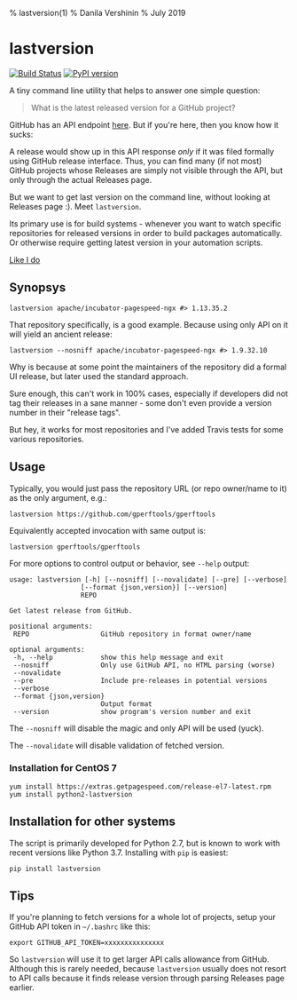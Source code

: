 % lastversion(1)
% Danila Vershinin
% July 2019

# lastversion 

[![Build Status](https://travis-ci.org/dvershinin/lastversion.svg?branch=master)](https://travis-ci.org/dvershinin/lastversion)
[![PyPI version](https://badge.fury.io/py/lastversion.svg)](https://badge.fury.io/py/lastversion)

A tiny command line utility that helps to answer one simple question:

> What is the latest released version for a GitHub project?

GitHub has an API endpoint [here](https://developer.github.com/v3/repos/releases/#get-the-latest-release). But if you're here, then you know how it sucks:

A release would show up in this API response *only* if it was filed formally using GitHub release interface. 
Thus, you can find many (if not most) GitHub projects whose Releases are simply not visible through the API, but only through the actual Releases page.

But we want to get last version on the command line, without looking at Releases page :). Meet `lastversion`.

Its primary use is for build systems - whenever you want to watch specific repositories for released versions in order to build packages automatically.
Or otherwise require getting latest version in your automation scripts.

[Like I do](https://www.getpagespeed.com/redhat)

## Synopsys

    lastversion apache/incubator-pagespeed-ngx #> 1.13.35.2
 
 That repository specifically, is a good example. Because using only API on it will yield an ancient release:
 
    lastversion --nosniff apache/incubator-pagespeed-ngx #> 1.9.32.10
 
 Why is because at some point the maintainers of the repository did a formal UI release, but later used the standard approach.
 
 Sure enough, this can't work in 100% cases, especially if developers did not tag their releases in a sane manner - some don't even provide a version number in their "release tags".
 
 But hey, it works for most repositories and I've added Travis tests for some various repositories.
 
## Usage
 
 Typically, you would just pass the repository URL (or repo owner/name to it) as the only argument, e.g.:
 
    lastversion https://github.com/gperftools/gperftools
     
Equivalently accepted invocation with same output is:

    lastversion gperftools/gperftools    
     
For more options to control output or behavior, see `--help` output:    
 
 ```
usage: lastversion [-h] [--nosniff] [--novalidate] [--pre] [--verbose]
                   [--format {json,version}] [--version]
                   REPO

Get latest release from GitHub.

positional arguments:
  REPO                  GitHub repository in format owner/name

optional arguments:
  -h, --help            show this help message and exit
  --nosniff             Only use GitHub API, no HTML parsing (worse)
  --novalidate
  --pre                 Include pre-releases in potential versions
  --verbose
  --format {json,version}
                        Output format
  --version             show program's version number and exit
```

The `--nosniff` will disable the magic and only API will be used (yuck).

The `--novalidate` will disable validation of fetched version.

### Installation for CentOS 7

    yum install https://extras.getpagespeed.com/release-el7-latest.rpm
    yum install python2-lastversion
    
## Installation for other systems

The script is primarily developed for Python 2.7, but is known to work with recent versions like Python 3.7. 
Installing with `pip` is easiest:

    pip install lastversion

## Tips

If you're planning to fetch versions for a whole lot of projects, setup your GitHub API token in `~/.bashrc` like this:

    export GITHUB_API_TOKEN=xxxxxxxxxxxxxxx

So `lastversion` will use it to get larger API calls allowance from GitHub. Although this is rarely needed, because `lastversion` usually does not resort to API calls because it finds release version through parsing Releases page earlier.
